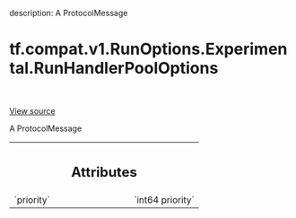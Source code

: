 description: A ProtocolMessage

<div itemscope itemtype="http://developers.google.com/ReferenceObject">
<meta itemprop="name" content="tf.compat.v1.RunOptions.Experimental.RunHandlerPoolOptions" />
<meta itemprop="path" content="Stable" />
</div>

# tf.compat.v1.RunOptions.Experimental.RunHandlerPoolOptions

<!-- Insert buttons and diff -->

<table class="tfo-notebook-buttons tfo-api nocontent" align="left">

</table>

<a target="_blank" class="external" href="/code/stable/tensorflow/core/protobuf/config.proto">View source</a>



A ProtocolMessage

<!-- Placeholder for "Used in" -->




<!-- Tabular view -->
 <table class="responsive fixed orange">
<colgroup><col width="214px"><col></colgroup>
<tr><th colspan="2"><h2 class="add-link">Attributes</h2></th></tr>

<tr>
<td>
`priority`
</td>
<td>
`int64 priority`
</td>
</tr>
</table>



